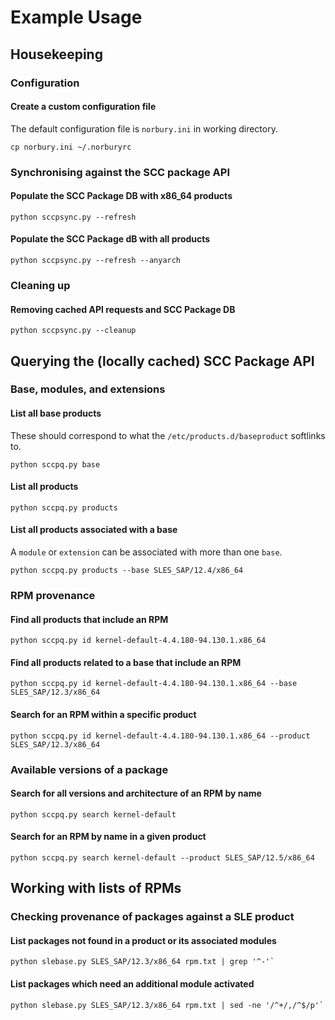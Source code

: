 # Example Usage

## Housekeeping

### Configuration

#### Create a custom configuration file

The default configuration file is `norbury.ini` in working directory.

```{text}
cp norbury.ini ~/.norburyrc
```

### Synchronising against the SCC package API

#### Populate the SCC Package DB with x86_64 products

```{text}
python sccpsync.py --refresh
```

#### Populate the SCC Package dB with all products

```{text}
python sccpsync.py --refresh --anyarch
```

### Cleaning up

#### Removing cached API requests and SCC Package DB

```{text}
python sccpsync.py --cleanup
```

## Querying the (locally cached) SCC Package API

### Base, modules, and extensions

#### List all base products

These should correspond to what the `/etc/products.d/baseproduct` softlinks to.

```{text}
python sccpq.py base
```

#### List all products

```{text}
python sccpq.py products
```

#### List all products associated with a base

A `module` or `extension` can be associated with more than one `base`.

```{text}
python sccpq.py products --base SLES_SAP/12.4/x86_64
```

### RPM provenance

#### Find all products that include an RPM

```{text}
python sccpq.py id kernel-default-4.4.180-94.130.1.x86_64
```

#### Find all products related to a base that include an RPM

```{text}
python sccpq.py id kernel-default-4.4.180-94.130.1.x86_64 --base SLES_SAP/12.3/x86_64
```

#### Search for an RPM within a specific product

```{text}
python sccpq.py id kernel-default-4.4.180-94.130.1.x86_64 --product SLES_SAP/12.3/x86_64
```

### Available versions of a package

#### Search for all versions and architecture of an RPM by name

```{text}
python sccpq.py search kernel-default
```

#### Search for an RPM by name in a given product

```{text}
python sccpq.py search kernel-default --product SLES_SAP/12.5/x86_64
```

## Working with lists of RPMs

### Checking provenance of packages against a SLE product

#### List packages not found in a product or its associated modules

```{text}
python slebase.py SLES_SAP/12.3/x86_64 rpm.txt | grep '^-'`
```

#### List packages which need an additional module activated

```{text}
python slebase.py SLES_SAP/12.3/x86_64 rpm.txt | sed -ne '/^+/,/^$/p'`
```

